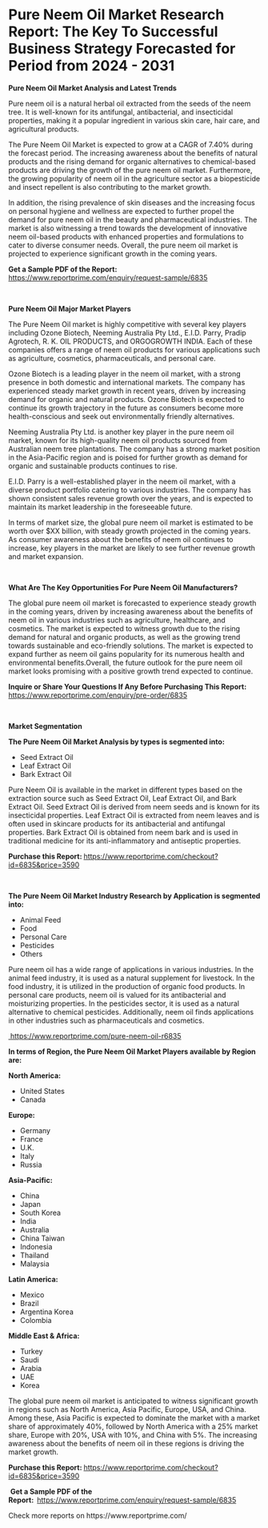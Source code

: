 <p><h1>Pure Neem Oil Market Research Report: The Key To Successful Business Strategy Forecasted for Period from 2024 - 2031</h1></p><p><strong>Pure Neem Oil Market Analysis and Latest Trends</strong></p>
<p><p>Pure neem oil is a natural herbal oil extracted from the seeds of the neem tree. It is well-known for its antifungal, antibacterial, and insecticidal properties, making it a popular ingredient in various skin care, hair care, and agricultural products.</p><p>The Pure Neem Oil Market is expected to grow at a CAGR of 7.40% during the forecast period. The increasing awareness about the benefits of natural products and the rising demand for organic alternatives to chemical-based products are driving the growth of the pure neem oil market. Furthermore, the growing popularity of neem oil in the agriculture sector as a biopesticide and insect repellent is also contributing to the market growth.</p><p>In addition, the rising prevalence of skin diseases and the increasing focus on personal hygiene and wellness are expected to further propel the demand for pure neem oil in the beauty and pharmaceutical industries. The market is also witnessing a trend towards the development of innovative neem oil-based products with enhanced properties and formulations to cater to diverse consumer needs. Overall, the pure neem oil market is projected to experience significant growth in the coming years.</p></p>
<p><strong>Get a Sample PDF of the Report:&nbsp;</strong> <a href="https://www.reportprime.com/enquiry/request-sample/6835">https://www.reportprime.com/enquiry/request-sample/6835</a></p>
<p>&nbsp;</p>
<p><strong>Pure Neem Oil Major Market Players</strong></p>
<p><p>The Pure Neem Oil market is highly competitive with several key players including Ozone Biotech, Neeming Australia Pty Ltd., E.I.D. Parry, Pradip Agrotech, R. K. OIL PRODUCTS, and ORGOGROWTH INDIA. Each of these companies offers a range of neem oil products for various applications such as agriculture, cosmetics, pharmaceuticals, and personal care.</p><p>Ozone Biotech is a leading player in the neem oil market, with a strong presence in both domestic and international markets. The company has experienced steady market growth in recent years, driven by increasing demand for organic and natural products. Ozone Biotech is expected to continue its growth trajectory in the future as consumers become more health-conscious and seek out environmentally friendly alternatives.</p><p>Neeming Australia Pty Ltd. is another key player in the pure neem oil market, known for its high-quality neem oil products sourced from Australian neem tree plantations. The company has a strong market position in the Asia-Pacific region and is poised for further growth as demand for organic and sustainable products continues to rise.</p><p>E.I.D. Parry is a well-established player in the neem oil market, with a diverse product portfolio catering to various industries. The company has shown consistent sales revenue growth over the years, and is expected to maintain its market leadership in the foreseeable future.</p><p>In terms of market size, the global pure neem oil market is estimated to be worth over $XX billion, with steady growth projected in the coming years. As consumer awareness about the benefits of neem oil continues to increase, key players in the market are likely to see further revenue growth and market expansion.</p></p>
<p>&nbsp;</p>
<p><strong>What Are The Key Opportunities For Pure Neem Oil Manufacturers?</strong></p>
<p><p>The global pure neem oil market is forecasted to experience steady growth in the coming years, driven by increasing awareness about the benefits of neem oil in various industries such as agriculture, healthcare, and cosmetics. The market is expected to witness growth due to the rising demand for natural and organic products, as well as the growing trend towards sustainable and eco-friendly solutions. The market is expected to expand further as neem oil gains popularity for its numerous health and environmental benefits.Overall, the future outlook for the pure neem oil market looks promising with a positive growth trend expected to continue.</p></p>
<p><strong>Inquire or Share Your Questions If Any Before Purchasing This Report:</strong> <a href="https://www.reportprime.com/enquiry/pre-order/6835">https://www.reportprime.com/enquiry/pre-order/6835</a></p>
<p>&nbsp;</p>
<p><strong>Market Segmentation</strong></p>
<p><strong>The Pure Neem Oil Market Analysis by types is segmented into:</strong></p>
<p><ul><li>Seed Extract Oil</li><li>Leaf Extract Oil</li><li>Bark Extract Oil</li></ul></p>
<p><p>Pure Neem Oil is available in the market in different types based on the extraction source such as Seed Extract Oil, Leaf Extract Oil, and Bark Extract Oil. Seed Extract Oil is derived from neem seeds and is known for its insecticidal properties. Leaf Extract Oil is extracted from neem leaves and is often used in skincare products for its antibacterial and antifungal properties. Bark Extract Oil is obtained from neem bark and is used in traditional medicine for its anti-inflammatory and antiseptic properties.</p></p>
<p><strong>Purchase this Report:&nbsp;</strong><a href="https://www.reportprime.com/checkout?id=6835&price=3590">https://www.reportprime.com/checkout?id=6835&price=3590</a></p>
<p>&nbsp;</p>
<p><strong>The Pure Neem Oil Market Industry Research by Application is segmented into:</strong></p>
<p><ul><li>Animal Feed</li><li>Food</li><li>Personal Care</li><li>Pesticides</li><li>Others</li></ul></p>
<p><p>Pure neem oil has a wide range of applications in various industries. In the animal feed industry, it is used as a natural supplement for livestock. In the food industry, it is utilized in the production of organic food products. In personal care products, neem oil is valued for its antibacterial and moisturizing properties. In the pesticides sector, it is used as a natural alternative to chemical pesticides. Additionally, neem oil finds applications in other industries such as pharmaceuticals and cosmetics.</p></p>
<p><a href="https://www.reportprime.com/pure-neem-oil-r6835">&nbsp;https://www.reportprime.com/pure-neem-oil-r6835</a></p>
<p><strong>In terms of Region, the Pure Neem Oil Market Players available by Region are:</strong></p>
<p>
    <p> <strong> North America: </strong>
        <ul>
            <li>United States</li>
            <li>Canada</li>
        </ul>
        </p> 
    <p> <strong> Europe: </strong>
        <ul>
            <li>Germany</li>
            <li>France</li>
            <li>U.K.</li>
            <li>Italy</li>
            <li>Russia</li>
        </ul>
        </p> 
    <p> <strong> Asia-Pacific: </strong>
        <ul>
            <li>China</li>
            <li>Japan</li>
            <li>South Korea</li>
            <li>India</li>
            <li>Australia</li>
            <li>China Taiwan</li>
            <li>Indonesia</li>
            <li>Thailand</li>
            <li>Malaysia</li>
        </ul>
        </p> 
    <p> <strong> Latin America: </strong>
        <ul>
            <li>Mexico</li>
            <li>Brazil</li>
            <li>Argentina Korea</li>
            <li>Colombia</li>
        </ul>
        </p> 
    <p> <strong> Middle East & Africa: </strong>
        <ul>
            <li>Turkey</li>
            <li>Saudi</li>
            <li>Arabia</li>
            <li>UAE</li>
            <li>Korea</li>
        </ul>
    </p>
    </p>
<p><p>The global pure neem oil market is anticipated to witness significant growth in regions such as North America, Asia Pacific, Europe, USA, and China. Among these, Asia Pacific is expected to dominate the market with a market share of approximately 40%, followed by North America with a 25% market share, Europe with 20%, USA with 10%, and China with 5%. The increasing awareness about the benefits of neem oil in these regions is driving the market growth.</p></p>
<p><strong>Purchase this Report: </strong><a href="https://www.reportprime.com/checkout?id=6835&price=3590">https://www.reportprime.com/checkout?id=6835&price=3590</a></p>
<p>&nbsp;<strong>Get a Sample PDF of the Report:&nbsp;&nbsp;</strong><a href="https://www.reportprime.com/enquiry/request-sample/6835">https://www.reportprime.com/enquiry/request-sample/6835</a></p>
<p><strong></strong></p>
<p>Check more reports on https://www.reportprime.com/</p>